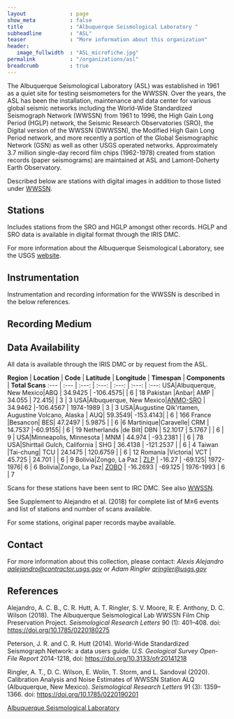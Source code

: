 ```yaml
---
layout              : page
show_meta           : false
title               : "Albuquerque Seismological Laboratory "
subheadline         : "ASL"
teaser              : "More information about this organization"
header:
   image_fullwidth  : "ASL_microfiche.jpg"
permalink           : "/organizations/asl"
breadcrumb          : true
---
```


The Albuquerque Seismological Laboratory (ASL) was established in 1961 as a quiet site for testing seismometers for the WWSSN. Over the years, the ASL has been the installation, maintenance and data center for various global seismic networks including the World-Wide Standardized Seismograph Network (WWSSN) from 1961 to 1996, the High Gain Long Period (HGLP) network, the Seismic Research Observatories (SRO), the Digital version of the WWSSN (DWWSSN), the Modified High Gain Long Period network, and more recently a portion of the Global Seismographic Network (GSN) as well as other USGS operated networks. Approximately 3.7 million single-day record film chips (1962-1978) created from station records (paper seismograms) are maintained at ASL and Lamont-Doherty Earth Observatory.

Described below are stations with digital images in addition to those listed under [WWSSN](../organizations/wwssn).
## Stations

Includes stations from the SRO and HGLP amongst other records. HGLP and SRO data is available in digital format through the IRIS DMC.

For more information about the Albuquerque Seismological Laboratory, see the USGS [website](https://www.usgs.gov/centers/geologic-hazards-science-center/albuquerque-seismological-laboratory).
## Instrumentation
Instrumentation and recording information for the WWSSN is described in the below references.

## Recording Medium



## Data Availability
All data is available through the IRIS DMC or by request from the ASL.

**Region** | **Location** | **Code** | **Latitude** | **Longitude** | **Timespan** | **Components** | **Total Scans**
:--- | :--- | :---: | :---: | :---: | :---: | :---:
USA|Albuquerque, New Mexico|ABQ | 34.9425 | -106.4575|  | 6 | 18
 Pakistan |Anbar| AMP | 34.055 | 72.415|  | 3 | 3
 USA|Albuquerque, New Mexico|[ANMO-SRO](https://www.fdsn.org/station_book/IU/ANMO/anmo.html) | 34.9462 |-106.4567 | 1974-1989 | 3 | 3
USA|Augustine Qik'rtamen, Augustine Volcano, Alaska | AUQ| 59.3549| -153.4143| | 6 | 166
France |Besancon| BES| 47.2497 | 5.9875 |  | 6 |6
Martinique|Caravelle| CRM | 14.7537 |-60.9155| | 6 | 19
Netherlands |de Bilt| DBN | 52.1017 | 5.1767 | | 6 | 9 |
USA|Minneapolis, Minnesota | MNM | 44.974 | -93.2381 | | 6 | 78
USA|Shirttail Gulch, California | SHG | 36.4138 |  -121.2537 | | 6 | 4
Taiwan |Tai-chung| TCU | 24.1475 | 120.6759 | | 6 | 12
Romania |Victoria| VCT | 45.725 | 24.701 | | 6 | 9
 Bolivia|Zongo, La Paz | [ZLP](https://www.fdsn.org/station_book/HG/ZLP/zlp.html) | -16.27 | -69.125| 1972-1976| 6 | 6
 Bolivia|Zongo, La Paz| [ZOBO](https://www.fdsn.org/station_book/AS/ZOBO/zobo.html) | -16.2693 | -69.125 | 1976-1993 | 6 | 7


Scans for these stations have been sent to IRC DMC. See also [WWSSN](../organizations/wwssn).

See Supplement to Alejandro et al. (2018) for complete list of  M&ge;6 events and list of stations and number of scans available.

For some stations, original paper records maybe available.

## Contact
For more information about this collection, please contact:  *Alexis Alejandro aalejandro@contractor.usgs.gov* or *Adam Ringler aringler@usgs.gov* 

## References
Alejandro, A. C. B., C. R. Hutt, A. T. Ringler, S. V. Moore, R. E. Anthony, D. C. Wilson (2018). The Albuquerque Seismological Lab WWSSN Film Chip Preservation Project. *Seismological Research Letters* 90 (1): 401–408. doi: https://doi.org/10.1785/0220180275

Peterson, J. R. and C. R. Hutt (2014). World-Wide Standardized Seismograph Network: a data users guide. *U.S. Geological Survey Open-File Report* 2014-1218, doi: https://doi.org/10.3133/ofr20141218

Ringler, A. T., D. C. Wilson, E. Wolin, T. Storm, and L. Sandoval (2020). Calibration Analysis and Noise Estimates of WWSSN Station ALQ (Albuquerque, New Mexico). *Seismological Research Letters* 91 (3): 1359–1366. doi: https://doi.org/10.1785/0220190201

[Albuquerque Seismological Laboratory](https://www.usgs.gov/centers/geologic-hazards-science-center/albuquerque-seismological-laboratory)
